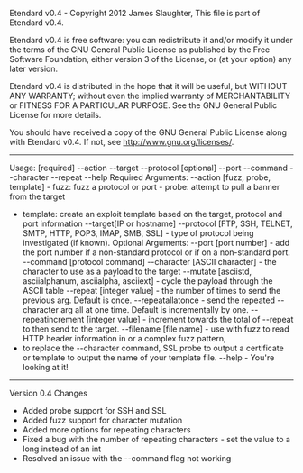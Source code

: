 Etendard v0.4 - Copyright 2012 James Slaughter,
This file is part of Etendard v0.4.

Etendard v0.4 is free software: you can redistribute it and/or modify
it under the terms of the GNU General Public License as published by
the Free Software Foundation, either version 3 of the License, or
(at your option) any later version.

Etendard v0.4 is distributed in the hope that it will be useful,
but WITHOUT ANY WARRANTY; without even the implied warranty of
MERCHANTABILITY or FITNESS FOR A PARTICULAR PURPOSE.  See the
GNU General Public License for more details.

You should have received a copy of the GNU General Public License
along with Etendard v0.4.  If not, see <http://www.gnu.org/licenses/>.

-----------------------------------------------------------------

Usage: [required] --action --target --protocol [optional] --port --command --character --repeat --help
Required Arguments:
--action [fuzz, probe, template] - fuzz: fuzz a protocol or port - probe: attempt to pull a banner from the target
  - template: create an exploit template based on the target, protocol and port information
--target[IP or hostname]
--protocol [FTP, SSH, TELNET, SMTP, HTTP, POP3, IMAP, SMB, SSL] - type of protocol being investigated (if known).
Optional Arguments:
--port [port number] - add the port number if a non-standard protocol or if on a non-standard port.
--command [protocol command]
--character [ASCII character] - the character to use as a payload to the target
--mutate [asciistd, asciialphanum, asciialpha, asciiext] - cycle the payload through the ASCII table 
--repeat [integer value] - the number of times to send the previous arg.  Default is once.
--repeatallatonce - send the repeated --character arg all at one time.  Default is incrementally by one.
--repeatincrement [integer value] - increment towards the total of --repeat to then send to the target.
--filename [file name] - use with fuzz to read HTTP header information in or a complex fuzz pattern,
  - to replace the --character command, SSL probe to output a certificate or template to output the name of your template file.
--help - You're looking at it!

--------------------------------------------------------------------

Version 0.4 Changes
- Added probe support for SSH and SSL
- Added fuzz support for character mutation
- Added more options for repeating characters 
- Fixed a bug with the number of repeating characters - set the value to a long instead of an int
- Resolved an issue with the --command flag not working

